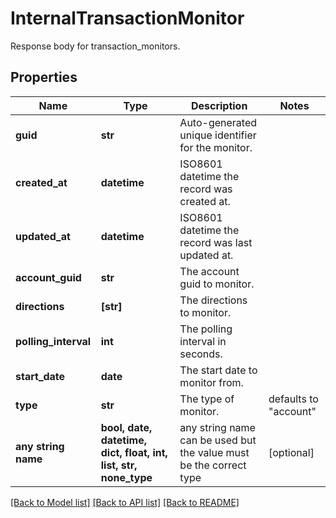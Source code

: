 # InternalTransactionMonitor

Response body for transaction_monitors.

## Properties
Name | Type | Description | Notes
------------ | ------------- | ------------- | -------------
**guid** | **str** | Auto-generated unique identifier for the monitor. | 
**created_at** | **datetime** | ISO8601 datetime the record was created at. | 
**updated_at** | **datetime** | ISO8601 datetime the record was last updated at. | 
**account_guid** | **str** | The account guid to monitor. | 
**directions** | **[str]** | The directions to monitor. | 
**polling_interval** | **int** | The polling interval in seconds. | 
**start_date** | **date** | The start date to monitor from. | 
**type** | **str** | The type of monitor. | defaults to "account"
**any string name** | **bool, date, datetime, dict, float, int, list, str, none_type** | any string name can be used but the value must be the correct type | [optional]

[[Back to Model list]](../README.md#documentation-for-models) [[Back to API list]](../README.md#documentation-for-api-endpoints) [[Back to README]](../README.md)


